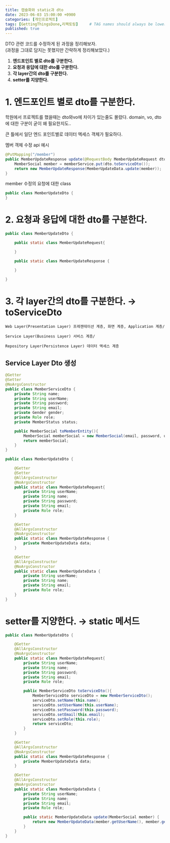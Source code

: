 ```yaml
---
title: 캡슐화와 static과 dto
date: 2023-06-03 15:00:00 +0900
categories: [개인프로젝트]
tags: [GettingThingsDone,리팩토링]     # TAG names should always be lowercase
published: true
---
```


DTO 관련 코드를 수정하게 된 과정을 정리해보자.  
(과정을 그대로 담지는 못했지만 간략하게 정리해보았다.)


1. **엔드포인트 별로 dto를 구분한다.**
2. **요청과 응답에 대한 dto를 구분한다.** 
3. **각 layer간의 dto를 구분한다.**
4. **setter를 지양한다.**



# **1. 엔드포인트 별로 dto를 구분한다.** 


학원에서 프로젝트를 했을때는 dto와vo에 차이가 있는줄도 몰랐다.
domain, vo, dto에 대한 구분이 굳이 왜 필요한지도.. 

큰 틀에서 일단 엔드 포인트별로 데이터 엑세스 객체가 필요하다.


멤버 객체 수정 api 예시
```java
@PutMapping("/member")
public MemberUpdateResponse update(@RequestBody MemberUpdateRequest dto)throws Exception{
    MemberSocial member = memberService.put(dto.toServiceDto());
    return new MemberUpdateResponse(MemberUpdateData.update(member));
}
```
member 수정의 요청에 대한 class
```java
public class MemberUpdateDto {
}
```

# **2. 요청과 응답에 대한 dto를 구분한다.**  
```java
public class MemberUpdateDto {

    public static class MemberUpdateRequest{

    }

    public static class MemberUpdateResponse {

    }

}
```

# 3. 각 layer간의 dto를 구분한다. → toServiceDto  
    
    Web Layer(Presentation Layer) 프레젠테이션 계층, 화면 계층, Application 계층/
    
    Service Layer(Business Layer) 서비스 계층/
    
    Repository Layer(Persistence Layer) 데이터 액세스 계층

## Service Layer Dto 생성
```java
@Getter
@Setter
@NoArgsConstructor
public class MemberServiceDto {
    private String name;
    private String userName;
    private String password;
    private String email;
    private Gender gender;
    private Role role;
    private MemberStatus status;

    public MemberSocial toMemberEntity(){
        MemberSocial memberSocial = new MemberSocial(email, password, userName,name,gender,role,status);
        return memberSocial;
    }
}
```


```java
public class MemberUpdateDto {

    @Getter
    @Setter
    @AllArgsConstructor
    @NoArgsConstructor
    public static class MemberUpdateRequest{
        private String userName;
        private String name;
        private String password;
        private String email;
        private Role role;
    }

    @Getter
    @AllArgsConstructor
    @NoArgsConstructor
    public static class MemberUpdateResponse {
        private MemberUpdateData data;
    }

    @Getter
    @AllArgsConstructor
    @NoArgsConstructor
    public static class MemberUpdateData {
        private String userName;
        private String name;
        private String email;
        private Role role;
    }
}
```



    
# setter를 지양한다. → static 메서드

```java
public class MemberUpdateDto {

    @Getter
    @AllArgsConstructor
    @NoArgsConstructor
    public static class MemberUpdateRequest{
        private String userName;
        private String name;
        private String password;
        private String email;
        private Role role;

        public MemberServiceDto toServiceDto(){
            MemberServiceDto serviceDto = new MemberServiceDto();
            serviceDto.setName(this.name);
            serviceDto.setUserName(this.userName);
            serviceDto.setPassword(this.password);
            serviceDto.setEmail(this.email);
            serviceDto.setRole(this.role);
            return serviceDto;
        }
    }

    @Getter
    @AllArgsConstructor
    @NoArgsConstructor
    public static class MemberUpdateResponse {
        private MemberUpdateData data;
    }

    @Getter
    @AllArgsConstructor
    @NoArgsConstructor
    public static class MemberUpdateData {
        private String userName;
        private String name;
        private String email;
        private Role role;

        public static MemberUpdateData update(MemberSocial member) {
            return new MemberUpdateData(member.getUserName(), member.getName(), member.getEmail(), member.getRole());
        }
    }
}
```
